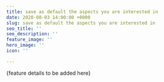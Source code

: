```yaml
---
title: save as default the aspects you are interested in
date: 2020-08-03 14:00:00 +0000
slug: save as default the aspects you are interested in
seo_title: ''
seo_description: ''
feature_image: ''
hero_image: ''
icon: ''

---
```

{feature details to be added here}